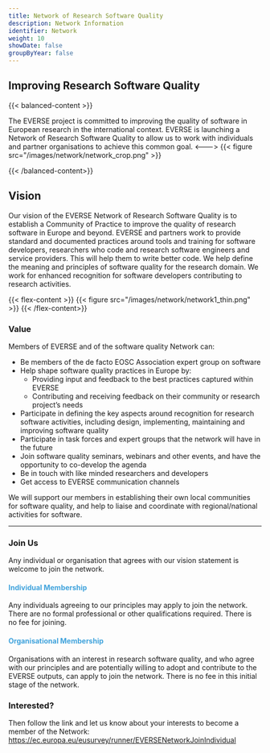 ```yaml
---
title: Network of Research Software Quality
description: Network Information
identifier: Network
weight: 10
showDate: false
groupByYear: false
---
```




## Improving Research Software Quality ## 
{{< balanced-content >}}

The EVERSE project is committed to improving the quality of software in European research in the international context. EVERSE is launching a Network of Research Software Quality to allow us to work with individuals and partner organisations to achieve this common goal.
<--->
{{< figure src="/images/network/network_crop.png" >}}


{{< /balanced-content>}}
<h2> Vision </h2>

Our vision of the EVERSE Network of Research Software Quality is to establish a Community of Practice to improve the quality of research software in Europe and beyond. EVERSE and partners work to provide standard and documented practices around tools and training for software developers, researchers who code and research software engineers and service providers. This will help them to write better code. We help define the meaning and principles of software quality for the research domain. We work for enhanced recognition for software developers contributing to research activities.




{{< flex-content >}}
{{< figure src="/images/network/network1_thin.png" >}}
{{< /flex-content>}}

### Value ###
Members of EVERSE and of the software quality Network can:

* Be members of the de facto EOSC Association expert group on software
* Help shape software quality practices in Europe by:
    * Providing input and feedback to the  best practices captured within EVERSE 
    * Contributing and receiving feedback on their community or research project’s needs
* Participate in defining the key aspects around recognition for research software activities, including design, implementing, maintaining and improving software quality
* Participate in task forces and expert groups that the network will have in the future
* Join software quality seminars, webinars and other events, and have the opportunity to co-develop the agenda
* Be in touch with like minded researchers and developers
* Get access to EVERSE communication channels


We will support our members in establishing their own local communities for software quality, and help to liaise and coordinate with regional/national activities for software.

---

### Join Us ###
Any individual or organisation that agrees with our vision statement is welcome to join the network.

#### <font color="40A3DC"> Individual Membership </font> ####
Any individuals agreeing to our principles may apply to join the network. There are no formal professional or other qualifications required. There is no fee for joining.

#### <font color="40A3DC"> Organisational Membership </font> ####
Organisations with an interest in research software quality, and who agree with our principles and are potentially willing to adopt and contribute to the EVERSE outputs, can apply to join the network. There is no fee in this initial stage of the network.

### Interested? ###

Then follow the link and let us know about your interests to become a member of the Network:
https://ec.europa.eu/eusurvey/runner/EVERSENetworkJoinIndividual



